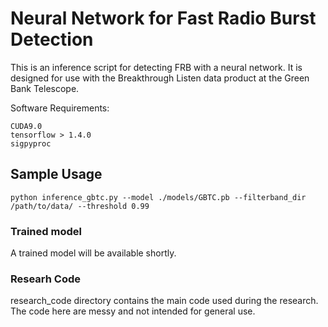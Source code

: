 # Neural Network for Fast Radio Burst Detection

This is an inference script for detecting FRB with a neural network. It is designed for use with the Breakthrough Listen 
data product at the Green Bank Telescope. 

Software Requirements:
```
CUDA9.0 
tensorflow > 1.4.0
sigpyproc
```

## Sample Usage
```
python inference_gbtc.py --model ./models/GBTC.pb --filterband_dir /path/to/data/ --threshold 0.99
```

### Trained model
A trained model will be available shortly. 

### Researh Code
research_code directory contains the main code used during the research. The code here are messy and not intended for general use. 
